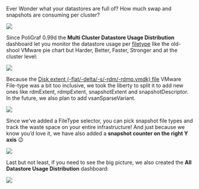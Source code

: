 Ever Wonder what your datastores are full of? How much swap and snapshots are consuming per cluster?

![](/media/vmware_datastore_usage_distribution_legacy.png)

Since PoliGraf 0.99d the **Multi Cluster Datastore Usage Distribution** dashboard let you monitor the datastore usage per [filetype](http://pubs.vmware.com/vsphere-6-5/index.jsp?topic=%2Fcom.vmware.wssdk.apiref.doc%2Fvim.vm.FileLayoutEx.FileType.html) like the old-shool VMware pie chart but Harder, Better, Faster, Stronger and at the cluster level:

[![](/media/vmware_multi_cluster_datastore_usage_distribution.png)](http://www.poligraf.io/vsphere-sexipanels/vmware_multi_cluster_datastore_usage_distribution/)

Because the [Disk extent (-flat/-delta/-s/-rdm/-rdmp.vmdk) file](http://pubs.vmware.com/vsphere-6-5/index.jsp?topic=%2Fcom.vmware.wssdk.apiref.doc%2Fvim.vm.FileLayoutEx.FileType.html) VMware File-type was a bit too inclusive, we took the liberty to split it to add new ones like rdmExtent, rdmpExtent, snapshotExtent and snapshotDescriptor. In the future, we also plan to add vsanSparseVariant.

[![](/media/vmware_multi_cluster_datastore_usage_distribution_rdm.png)](http://www.poligraf.io/vsphere-sexipanels/vmware_multi_cluster_datastore_usage_distribution_rdm/)

Since we've added a FileType selector, you can pick snapshot file types and track the waste space on your entire infrastructure! And just because we know you’d love it, we have also added a **snapshot counter on the right Y axis** 😉

[![](/media/vmware_multi_datastore_usage_distribution_snapradar.jpg)](http://www.poligraf.io/vsphere-sexipanels/vmware_multi_datastore_usage_distribution_snapradar/)

Last but not least, if you need to see the big picture, we also created the **All Datastore Usage Distribution** dashboard:

[![](/media/vmware_all_datastore_usage_distribution.png)](http://www.poligraf.io/vsphere-sexipanels/vmware_all_datastore_usage_distribution/)
